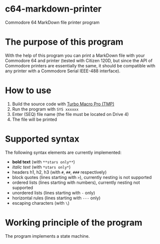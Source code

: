 # c64-markdown-printer
Commodore 64 MarkDown file printer program

# The purpose of this program

With the help of this program you can print a MarkDown file with your Commodore 64 and printer (tested with Citizen 120D, but since the API of Commodore printers are essentially the same, it should be compatible with any printer with a Commodore Serial IEEE-488 interface).

# How to use

1. Build the source code with [Turbo Macro Pro (TMP)](http://turbo.style64.org/)
2. Run the program with `SYS xxxxxx`
3. Enter (SEQ) file name (the file must be located on Drive 4)
4. The file will be printed

# Supported syntax

The following syntax elements are currently implemented:
- **bold text** (with `**stars only**`)
- *italic text* (with `*stars only*`)
- headers h1, h2, h3 (with `#`, `##`, `###` respectively)
- block quotes (lines starting with `>`), currently nesting is not supported
- ordered lists (lines starting with numbers), currently nesting not supported
- unordered lists (lines starting with `-` only)
- horizontal rules (lines starting with `---` only)
- escaping characters (with `\`)

# Working principle of the program

The program implements a state machine.
